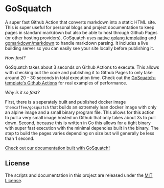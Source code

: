 # GoSquatch

A super fast Github Action that converts markdown into a static HTML site. This is super useful for personal blogs and project documentation
to keep pages in standard markdown but also be able to host through Github Pages (or other hosting providers). GoSquatch uses [native golang templating](https://pkg.go.dev/text/template) and [gomarkdown/markdown](https://github.com/gomarkdown/markdown) to handle markdown parsing. It includes a live building
server so you can easily see your site locally before publishing it.

_How fast?_ 

GoSquatch takes about 3 seconds on Github Actions to execute. This allows with checking out the code and publishing it to Github Pages to only take around 20 - 30 seconds in total execution time. Check out the [GoSquatch-template's Github Actions](https://github.com/themcaffee/GoSquatch-template/actions) for real examples of performance. 


_Why is it so fast?_ 

First, there is a seperately built and published docker image `themcaffee/gosquatch` that builds an extremely lean docker 
image with only an alpine image and a small binary program file. This allows for this action to pull a very small image hosted on Github that only takes 
about 3s to pull down. Second, because this is written in Go this allows for a tight binary with super fast execution with the minimal depencies built in 
the binary. The step to build the pages varies depending on size but will generally be less than 1 second. 

[Check out our documentation built with GoSquatch!](https://themcaffee.github.io/GoSquatch/)


## License

The scripts and documentation in this project are released under the [MIT License](https://github.com/themcaffee/GoSquatch/blob/main/LICENSE).
